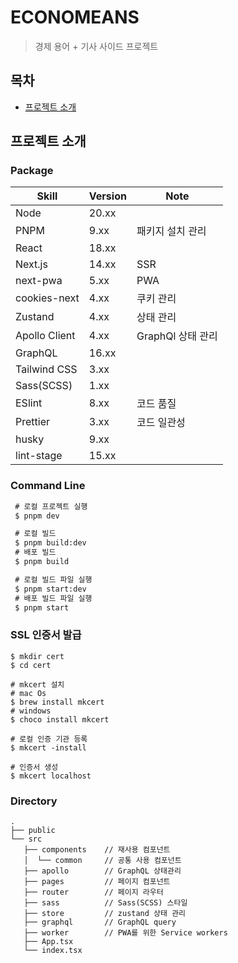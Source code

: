 # ECONOMEANS

> 경제 용어 + 기사 사이드 프로젝트

## 목차

- [프로젝트 소개](#프로젝트-소개)

## 프로젝트 소개

### Package

| Skill         | Version | Note              |
| ------------- | ------- | ----------------- |
| Node          | 20.xx   |                   |
| PNPM          | 9.xx    | 패키지 설치 관리  |
| React         | 18.xx   |                   |
| Next.js       | 14.xx   | SSR               |
| next-pwa      | 5.xx    | PWA               |
| cookies-next  | 4.xx    | 쿠키 관리         |
| Zustand       | 4.xx    | 상태 관리         |
| Apollo Client | 4.xx    | GraphQl 상태 관리 |
| GraphQL       | 16.xx   |                   |
| Tailwind CSS  | 3.xx    |                   |
| Sass(SCSS)    | 1.xx    |                   |
| ESlint        | 8.xx    | 코드 품질         |
| Prettier      | 3.xx    | 코드 일관성       |
| husky         | 9.xx    |                   |
| lint-stage    | 15.xx   |                   |

### Command Line

```bash
 # 로컬 프로젝트 실행
 $ pnpm dev

 # 로컬 빌드
 $ pnpm build:dev
 # 배포 빌드
 $ pnpm build

 # 로컬 빌드 파일 실행
 $ pnpm start:dev
 # 배포 빌드 파일 실행
 $ pnpm start
```

### SSL 인증서 발급

```
$ mkdir cert
$ cd cert

# mkcert 설치
# mac Os
$ brew install mkcert
# windows
$ choco install mkcert

# 로컬 인증 기관 등록
$ mkcert -install

# 인증서 생성
$ mkcert localhost
```

### Directory

```
.
├── public
└── src
   ├── components    // 재사용 컴포넌트
   │  └── common     // 공통 사용 컴포넌트
   ├── apollo        // GraphQL 상태관리
   ├── pages         // 페이지 컴포넌트
   ├── router        // 페이지 라우터
   ├── sass          // Sass(SCSS) 스타일
   ├── store         // zustand 상태 관리
   ├── graphql       // GraphQL query
   ├── worker        // PWA를 위한 Service workers
   ├── App.tsx
   └── index.tsx
```

